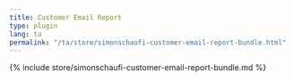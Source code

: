 ```yaml
---
title: Customer Email Report
type: plugin
lang: ta
permalink: "/ta/store/simonschaufi-customer-email-report-bundle.html"
---
```


{% include store/simonschaufi-customer-email-report-bundle.md %}
